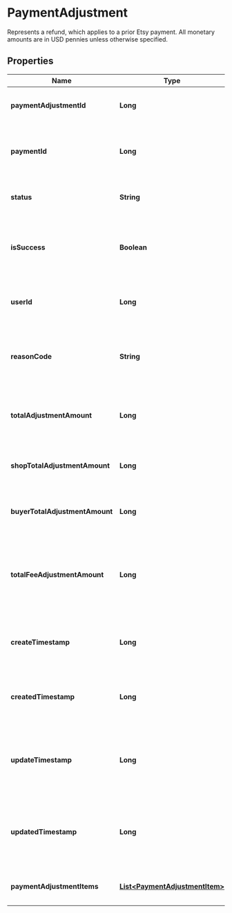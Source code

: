 

# PaymentAdjustment

Represents a refund, which applies to a prior Etsy payment. All monetary amounts are in USD pennies unless otherwise specified.

## Properties

Name | Type | Description | Notes
------------ | ------------- | ------------- | -------------
**paymentAdjustmentId** | **Long** | The numeric ID for a payment adjustment. |  [optional]
**paymentId** | **Long** | A unique numeric ID for a payment to a specific Etsy [shop](/documentation/reference#tag/Shop). |  [optional]
**status** | **String** | The status string of the payment adjustment. |  [optional]
**isSuccess** | **Boolean** | When true, the payment adjustment was or is likely to complete successfully. |  [optional]
**userId** | **Long** | The numeric ID for the [user](/documentation/reference#tag/User) (seller) fulfilling the purchase. |  [optional]
**reasonCode** | **String** | A human-readable string describing the reason for the refund. |  [optional]
**totalAdjustmentAmount** | **Long** | The total numeric amount of the refund in the payment currency. |  [optional]
**shopTotalAdjustmentAmount** | **Long** | The numeric amount of the refund in the shop currency. |  [optional]
**buyerTotalAdjustmentAmount** | **Long** | The numeric amount of the refund in the buyer currency. |  [optional]
**totalFeeAdjustmentAmount** | **Long** | The numeric amount of card processing fees associated with a payment adjustment. |  [optional]
**createTimestamp** | **Long** | The transaction\\&#39;s creation date and time, in epoch seconds. |  [optional]
**createdTimestamp** | **Long** | The transaction\\&#39;s creation date and time, in epoch seconds. |  [optional]
**updateTimestamp** | **Long** | The date and time of the last change to the payment adjustment in epoch seconds. |  [optional]
**updatedTimestamp** | **Long** | The date and time of the last change to the payment adjustment in epoch seconds. |  [optional]
**paymentAdjustmentItems** | [**List&lt;PaymentAdjustmentItem&gt;**](PaymentAdjustmentItem.md) | List of payment adjustment line items. |  [optional]



